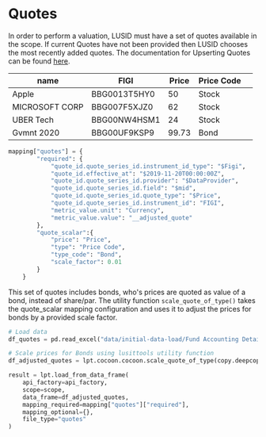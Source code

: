 # Quotes

In order to perform a valuation, LUSID must have a set of quotes available in the scope. If current Quotes have not been provided then LUSID chooses the most recently added quotes. The documentation for Upserting Quotes can be found [here](https://www.lusid.com/docs/api/operation/UpsertInstruments#operation/UpsertQuotes).

| name           | FIGI         | Price | Price Code |      |
| -------------- | ------------ | ----- | ---------- | ---- |
| Apple          | BBG0013T5HY0 | 50    | Stock      |      |
| MICROSOFT CORP | BBG007F5XJZ0 | 62    | Stock      |      |
| UBER Tech      | BBG00NW4HSM1 | 24    | Stock      |      |
| Gvmnt 2020     | BBG00UF9KSP9 | 99.73 | Bond       |      |

```python
mapping["quotes"] = {
        "required": {
            "quote_id.quote_series_id.instrument_id_type": "$Figi",
            "quote_id.effective_at": "$2019-11-20T00:00:00Z",
            "quote_id.quote_series_id.provider": "$DataProvider",
            "quote_id.quote_series_id.field": "$mid",
            "quote_id.quote_series_id.quote_type": "$Price",
            "quote_id.quote_series_id.instrument_id": "FIGI",
            "metric_value.unit": "Currency",
            "metric_value.value": "__adjusted_quote"
        },
        "quote_scalar":{
            "price": "Price",
            "type": "Price Code",
            "type_code": "Bond",
            "scale_factor": 0.01
        }
    }
```



This set of quotes includes bonds, who's prices are quoted as value of a bond, instead of share/par. The utility function `scale_quote_of_type()` takes the quote_scalar mapping configuration and uses it to adjust the prices for bonds by a provided scale factor. 

```python
# Load data
df_quotes = pd.read_excel("data/initial-data-load/Fund Accounting Detailed Positions Report with SEG1.xlsx")

# Scale prices for Bonds using lusittools utility function
df_adjusted_quotes = lpt.cocoon.cocoon.scale_quote_of_type(copy.deepcopy(df_quotes), mapping)

result = lpt.load_from_data_frame(
    api_factory=api_factory,
    scope=scope,
    data_frame=df_adjusted_quotes,
    mapping_required=mapping["quotes"]["required"],
    mapping_optional={},
    file_type="quotes"
)
```

# 